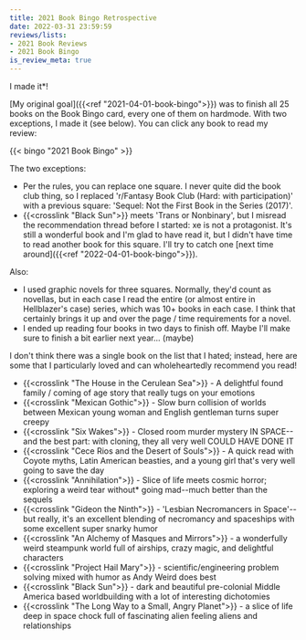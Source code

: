 ```yaml
---
title: 2021 Book Bingo Retrospective
date: 2022-03-31 23:59:59
reviews/lists:
- 2021 Book Reviews
- 2021 Book Bingo
is_review_meta: true
---
```

I made it*!

[My original goal]({{<ref "2021-04-01-book-bingo">}}) was to finish all 25 books on the Book Bingo card, every one of them on hardmode. With two exceptions, I made it (see below). You can click any book to read my review:

{{< bingo "2021 Book Bingo" >}}

The two exceptions:

* Per the rules, you can replace one square. I never quite did the book club thing, so I replaced 'r/Fantasy Book Club (Hard: with participation)' with a previous square: 'Sequel: Not the First Book in the Series (2017)'. 
* {{<crosslink "Black Sun">}} meets 'Trans or Nonbinary', but I misread the recommendation thread before I started: xe is not a protagonist. It's still a wonderful book and I'm glad to have read it, but I didn't have time to read another book for this square. I'll try to catch one [next time around]({{<ref "2022-04-01-book-bingo">}}). 

Also:

* I used graphic novels for three squares. Normally, they'd count as novellas, but in each case I read the entire (or almost entire in Hellblazer's case) series, which was 10+ books in each case. I think that certainly brings it up and over the page / time requirements for a novel.
* I ended up reading four books in two days to finish off. Maybe I'll make sure to finish a bit earlier next year... (maybe)

I don't think there was a single book on the list that I hated; instead, here are some that I particularly loved and can wholeheartedly recommend you read!

* {{<crosslink "The House in the Cerulean Sea">}} - A delightful found family / coming of age story that really tugs on your emotions
* {{<crosslink "Mexican Gothic">}} - Slow burn collision of worlds between Mexican young woman and English gentleman turns super creepy
* {{<crosslink "Six Wakes">}} - Closed room murder mystery IN SPACE--and the best part: with cloning, they all very well COULD HAVE DONE IT
* {{<crosslink "Cece Rios and the Desert of Souls">}} - A quick read with Coyote myths, Latin American beasties, and a young girl that's very well going to save the day
* {{<crosslink "Annihilation">}} - Slice of life meets cosmic horror; exploring a weird tear without* going mad--much better than the sequels
* {{<crosslink "Gideon the Ninth">}} - 'Lesbian Necromancers in Space'--but really, it's an excellent blending of necromancy and spaceships with some excellent super snarky humor 
* {{<crosslink "An Alchemy of Masques and Mirrors">}} - a wonderfully weird steampunk world full of airships, crazy magic, and delightful characters
* {{<crosslink "Project Hail Mary">}} - scientific/engineering problem solving mixed with humor as Andy Weird does best
* {{<crosslink "Black Sun">}} - dark and beautiful pre-colonial Middle America based worldbuilding with a lot of interesting dichotomies
* {{<crosslink "The Long Way to a Small, Angry Planet">}} - a slice of life deep in space chock full of fascinating alien feeling aliens and relationships

